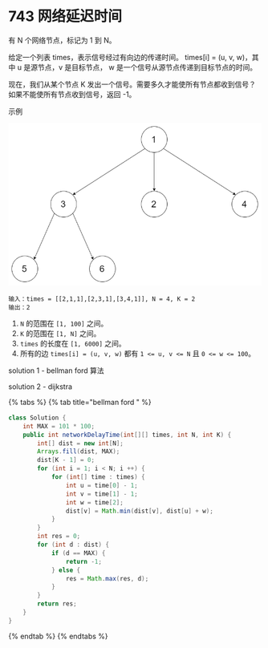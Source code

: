 # 743 网络延迟时间

有 N 个网络节点，标记为 1 到 N。

给定一个列表 times，表示信号经过有向边的传递时间。 times\[i\] = \(u, v, w\)，其中 u 是源节点，v 是目标节点， w 是一个信号从源节点传递到目标节点的时间。

现在，我们从某个节点 K 发出一个信号。需要多久才能使所有节点都收到信号？如果不能使所有节点收到信号，返回 -1。

示例

![](../../.gitbook/assets/image%20%283%29.png)



```text
输入：times = [[2,1,1],[2,3,1],[3,4,1]], N = 4, K = 2
输出：2
```



1. `N` 的范围在 `[1, 100]` 之间。
2. `K` 的范围在 `[1, N]` 之间。
3. `times` 的长度在 `[1, 6000]` 之间。
4.  所有的边 `times[i] = (u, v, w)` 都有 `1 <= u, v <= N` 且 `0 <= w <= 100`。

solution 1 - bellman ford 算法

solution 2 - dijkstra

{% tabs %}
{% tab title="bellman ford " %}
```java
class Solution {
    int MAX = 101 * 100;
    public int networkDelayTime(int[][] times, int N, int K) {
        int[] dist = new int[N];
        Arrays.fill(dist, MAX);
        dist[K - 1] = 0;
        for (int i = 1; i < N; i ++) {
            for (int[] time : times) {
                int u = time[0] - 1; 
                int v = time[1] - 1;
                int w = time[2];
                dist[v] = Math.min(dist[v], dist[u] + w);
            }
        }
        int res = 0;
        for (int d : dist) {
            if (d == MAX) {
                return -1;
            } else {
                res = Math.max(res, d);
            }
        }
        return res;
    }
}
```
{% endtab %}
{% endtabs %}





